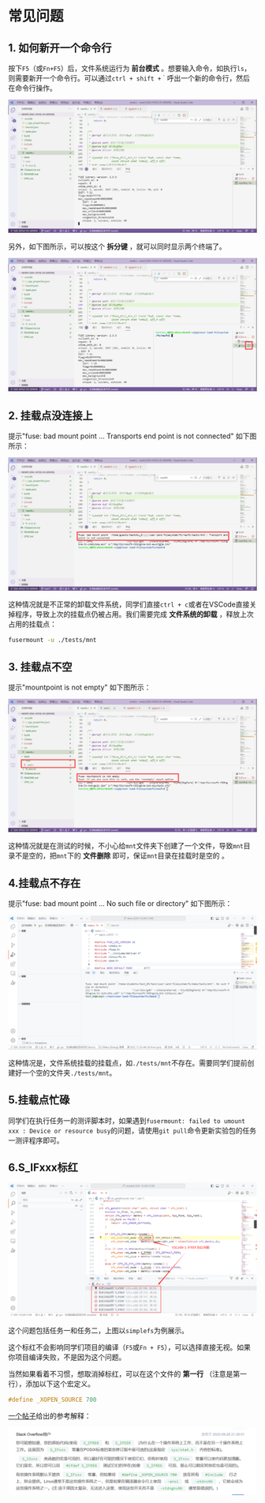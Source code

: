 # 常见问题

## 1. 如何新开一个命令行

按下`F5`（或`Fn+F5`）后，文件系统运行为 **前台模式** 。想要输入命令，如执行`ls`，则需要新开一个命令行。可以通过`ctrl + shift +｀`呼出一个新的命令行，然后在命令行操作。

![image-20211024170839872](part3.assets/image-20211024170839872.png)

另外，如下图所示，可以按这个 **拆分键** ，就可以同时显示两个终端了。

![image-20211024170743344](part3.assets/image-20211024170743344.png)

## 2. 挂载点没连接上

提示"fuse: bad mount point ... Transports end point is not connected" 如下图所示：

![image-20211024171103128](part3.assets/image-20211024171103128.png)

这种情况就是不正常的卸载文件系统，同学们直接`ctrl + c`或者在VSCode直接关掉程序，导致上次的挂载点仍被占用。我们需要完成 **文件系统的卸载** ，释放上次占用的挂载点：

```sh
fusermount -u ./tests/mnt
```

## 3. 挂载点不空

提示"mountpoint is not empty" 如下图所示：

![image-20211024171348041](part3.assets/image-20211024171348041.png)

这种情况就是在测试的时候，不小心给`mnt`文件夹下创建了一个文件，导致`mnt`目录不是空的，把`mnt`下的 **文件删除** 即可，保证`mnt`目录在挂载时是空的 。

## 4.挂载点不存在

提示"fuse: bad mount point ... No such file or directory" 如下图所示：

![](part5.assets/没有挂载点.png)

这种情况是，文件系统挂载的挂载点，如`./tests/mnt`不存在。需要同学们提前创建好一个空的文件夹`./tests/mnt`。

## 5.挂载点忙碌

同学们在执行任务一的测评脚本时，如果遇到`fusermount: failed to umount xxx : Device or resource busy`的问题，请使用`git pull`命令更新实验包的任务一测评程序即可。

## 6.S_IFxxx标红

![](part5.assets/red.png)

这个问题包括任务一和任务二，上图以`simplefs`为例展示。

这个标红不会影响同学们项目的编译（`F5`或`Fn + F5`），可以选择直接无视。如果你项目编译失败，不是因为这个问题。

当然如果看着不习惯，想取消掉标红，可以在这个文件的 **第一行** （注意是第一行），添加以下这个宏定义。

```c
#define _XOPEN_SOURCE 700
```

[一个帖子](https://cloud.tencent.com/developer/ask/sof/107977855?from=16139)给出的参考解释：

![](part5.assets/red_why.png)
